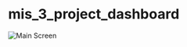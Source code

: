 # mis_3_project_dashboard
![Main Screen](https://github.com/user-attachments/assets/4067e748-7a64-4001-9be1-ff1ad02d3efe)
